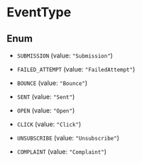 

# EventType

## Enum


* `SUBMISSION` (value: `"Submission"`)

* `FAILED_ATTEMPT` (value: `"FailedAttempt"`)

* `BOUNCE` (value: `"Bounce"`)

* `SENT` (value: `"Sent"`)

* `OPEN` (value: `"Open"`)

* `CLICK` (value: `"Click"`)

* `UNSUBSCRIBE` (value: `"Unsubscribe"`)

* `COMPLAINT` (value: `"Complaint"`)



